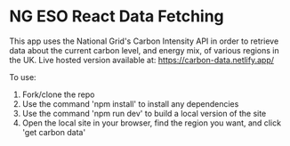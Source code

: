 # NG ESO React Data Fetching

This app uses the National Grid's Carbon Intensity API in order to retrieve data about the current carbon level, and energy mix, of various regions in the UK. Live hosted version available at: https://carbon-data.netlify.app/

To use:
1) Fork/clone the repo
2) Use the command 'npm install' to install any dependencies
3) Use the command 'npm run dev' to build a local version of the site
4) Open the local site in your browser, find the region you want, and click 'get carbon data'

